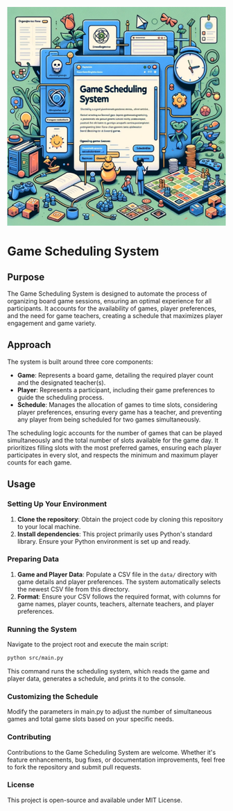 ![Game Scheduling System Cover](images/game_schedule_image.jpeg)

# Game Scheduling System

## Purpose

The Game Scheduling System is designed to automate the process of organizing board game sessions, ensuring an optimal experience for all participants. It accounts for the availability of games, player preferences, and the need for game teachers, creating a schedule that maximizes player engagement and game variety.

## Approach

The system is built around three core components:

- **Game**: Represents a board game, detailing the required player count and the designated teacher(s).
- **Player**: Represents a participant, including their game preferences to guide the scheduling process.
- **Schedule**: Manages the allocation of games to time slots, considering player preferences, ensuring every game has a teacher, and preventing any player from being scheduled for two games simultaneously.

The scheduling logic accounts for the number of games that can be played simultaneously and the total number of slots available for the game day. It prioritizes filling slots with the most preferred games, ensuring each player participates in every slot, and respects the minimum and maximum player counts for each game.

## Usage

### Setting Up Your Environment

1. **Clone the repository**: Obtain the project code by cloning this repository to your local machine.
2. **Install dependencies**: This project primarily uses Python's standard library. Ensure your Python environment is set up and ready.

### Preparing Data

1. **Game and Player Data**: Populate a CSV file in the `data/` directory with game details and player preferences. The system automatically selects the newest CSV file from this directory.
2. **Format**: Ensure your CSV follows the required format, with columns for game names, player counts, teachers, alternate teachers, and player preferences.

### Running the System

Navigate to the project root and execute the main script:

```bash
python src/main.py
```

This command runs the scheduling system, which reads the game and player data, generates a schedule, and prints it to the console.

### Customizing the Schedule
Modify the parameters in main.py to adjust the number of simultaneous games and total game slots based on your specific needs.

### Contributing
Contributions to the Game Scheduling System are welcome. Whether it's feature enhancements, bug fixes, or documentation improvements, feel free to fork the repository and submit pull requests.

### License
This project is open-source and available under MIT License.